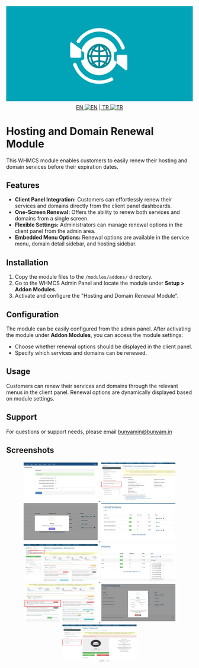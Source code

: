 <img src="modules/addons/hosting_renew/logo.png" align="right" />

<div align="center">  
  <a href="README.md">  EN <img style="padding-top: 8px" src="https://raw.githubusercontent.com/yammadev/flag-icons/master/png/US.png" alt="EN" height="20" /></a> 
  <a href="README-TR.md"   >  |  TR <img style="padding-top: 8px" src="https://raw.githubusercontent.com/yammadev/flag-icons/master/png/TR.png" alt="TR" height="20" /></a>  
</div>

# Hosting and Domain Renewal Module

This WHMCS module enables customers to easily renew their hosting and domain services before their expiration dates.

## Features

- **Client Panel Integration:** Customers can effortlessly renew their services and domains directly from the client panel dashboards.
- **One-Screen Renewal:** Offers the ability to renew both services and domains from a single screen.
- **Flexible Settings:** Administrators can manage renewal options in the client panel from the admin area.
- **Embedded Menu Options:** Renewal options are available in the service menu, domain detail sidebar, and hosting sidebar.

## Installation

1. Copy the module files to the `/modules/addons/` directory.
2. Go to the WHMCS Admin Panel and locate the module under **Setup > Addon Modules**.
3. Activate and configure the "Hosting and Domain Renewal Module".

## Configuration

The module can be easily configured from the admin panel. After activating the module under **Addon Modules**, you can access the module settings:

- Choose whether renewal options should be displayed in the client panel.
- Specify which services and domains can be renewed.

## Usage

Customers can renew their services and domains through the relevant menus in the client panel. Renewal options are dynamically displayed based on module settings.

## Support

For questions or support needs, please email  [bunyamin@bunyam.in](mailto:bunyamin@bunyam.in) 

## Screenshots

<div align="center">  
<a href="screenshots/admin.png" target="_blank">                  
<img src="screenshots/admin.png"                   style="width: 200px;height: 100px;margin:3px;"  />
</a>
<a href="screenshots/client_domain.png" target="_blank">
<img src="screenshots/client_domain.png"           style="width: 200px;height: 100px;margin:3px;"  />
</a>
<a href="screenshots/client_invoice.png" target="_blank">
<img src="screenshots/client_invoice.png"          style="width: 200px;height: 100px;margin:3px;"  />
</a>
<a href="screenshots/client_module.png" target="_blank">
<img src="screenshots/client_module.png"           style="width: 200px;height: 100px;margin:3px;"  />
</a>
<a href="screenshots/client_navbar.png" target="_blank">
<img src="screenshots/client_navbar.png"           style="width: 200px;height: 100px;margin:3px;"  />
</a>
<a href="screenshots/client_options.png" target="_blank">
<img src="screenshots/client_options.png"          style="width: 200px;height: 100px;margin:3px;"  />
</a>
<a href="screenshots/client_panel.png" target="_blank">
<img src="screenshots/client_panel.png"            style="width: 200px;height: 100px;margin:3px;"  />
</a>
<a href="screenshots/client_renew_warning.png" target="_blank">
<img src="screenshots/client_renew_warning.png"    style="width: 200px;height: 100px;margin:3px;"  />
</a>
<a href="screenshots/client_service.png" target="_blank">
<img src="screenshots/client_service.png"          style="width: 200px;height: 100px;margin:3px;"  />
</a>
</div>

